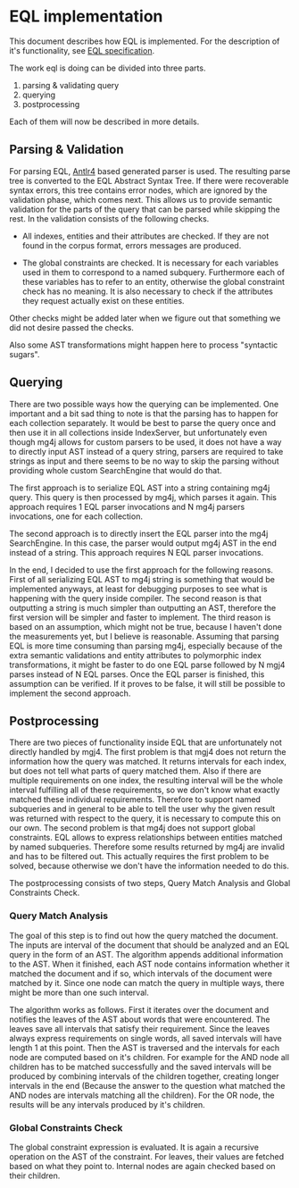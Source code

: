 # EQL implementation 
This document describes how EQL is implemented. For the description of it's functionality, see [EQL specification](./eql_spec.md). 

The work eql is doing can be divided into three parts.
1. parsing & validating query
2. querying
3. postprocessing 

Each of them will now be described in more details.

## Parsing & Validation
For parsing EQL, [Antlr4](https://www.antlr.org/) based generated parser is used. The resulting parse tree is converted to the EQL Abstract Syntax Tree. If there were recoverable syntax errors, 
this tree contains error nodes, which are ignored by the validation phase, which comes next. This allows us to provide semantic validation for the parts of the query that can be parsed while skipping 
the rest. In the validation consists of the following checks. 

* All indexes, entities and their attributes are checked. If they are not found in the corpus format, errors messages are produced.

* The global constraints are checked. It is necessary for each variables used in them to correspond to a named subquery. Furthermore each of these variables has to refer to an entity,
otherwise the global constraint check has no meaning. It is also necessary to check if the attributes they request actually exist on these entities. 

Other checks might be added later when we figure out that something we did not desire passed the checks.

Also some AST transformations might happen here to process "syntactic sugars".  

## Querying
There are two possible ways how the querying can be implemented. One important and a bit sad thing to note is that the parsing has to happen for each collection separately. 
It would be best to parse the query once and then use it in all collections inside IndexServer, but unfortunately even though mg4j allows for custom parsers to be used, 
it does not have a way to directly input AST instead of a query string, parsers are required to take strings as input and there seems to be no way to skip the parsing without providing whole 
custom SearchEngine that would do that.

The first approach is to serialize EQL AST into a string containing mg4j query. This query is then processed by mg4j, which parses it again. This approach requires 1 EQL parser invocations 
and N mg4j parsers invocations, one for each collection.

The second approach is to directly insert the EQL parser into the mg4j SearchEngine. In this case, the parser would output mg4j AST in the end instead of a string. 
This approach requires N EQL parser invocations.

In the end, I decided to use the first approach for the following reasons. First of all serializing EQL AST to mg4j string is something that would be implemented anyways, 
at least for debugging purposes to see what is happening with the query inside compiler. The second reason is that outputting a string is much simpler than outputting an AST, therefore the
first version will be simpler and faster to implement. The third reason is based on an assumption, which might not be true, because I haven't done the measurements yet, but I believe is reasonable.
Assuming that parsing EQL is more time consuming than parsing mg4j, especially because of the extra semantic validations and entity attributes to polymorphic index transformations, 
it might be faster to do one EQL parse followed by N mgj4 parses instead of N EQL parses. Once the EQL parser is finished, this assumption can be verified. 
If it proves to be false, it will still be possible to implement the second approach.

## Postprocessing
There are two pieces of functionality inside EQL that are unfortunately not directly handled by mgj4. The first problem is that mgj4 does not return the information how the query was matched. 
It returns intervals for each index, but does not tell what parts of query matched them. Also if there are multiple requirements on one index, the resulting interval will be the whole interval fulfilling all 
of these requirements, so we don't know what exactly matched these individual requirements. Therefore to support named subqueries and in general to be able to tell the user why the given result was returned 
with respect to the query, it is necessary to compute this on our own. The second problem is that mg4j does not support global constraints. EQL allows to express relationships between entities matched 
by named subqueries. Therefore some results returned by mg4j are invalid and has to be filtered out. This actually requires the first problem to be solved, because otherwise we don't have the information 
needed to do this. 

The postprocessing consists of two steps, Query Match Analysis and Global Constraints Check.

### Query Match Analysis
The goal of this step is to find out how the query matched the document. The inputs are interval of the document that should be analyzed and an EQL query in the form of an AST.
The algorithm appends additional information to the AST. When it finished, each AST node contains information whether it matched the document and if so, which intervals of the document
were matched by it. Since one node can match the query in multiple ways, there might be more than one such interval.

The algorithm works as follows. First it iterates over the document and notifies the leaves of the AST about words that were encountered. The leaves save all intervals that satisfy their requirement. Since
the leaves always express requirements on single words, all saved intervals will have length 1 at this point. Then the AST is traversed and the intervals for each node are computed based on it's children. 
For example for the AND node all children has to be matched successfully and the saved intervals will be produced by combining intervals of the children together, creating longer intervals in the end 
(Because the answer to the question what matched the AND nodes are intervals matching all the children). For the OR node, the results will be any intervals produced by it's children. 

### Global Constraints Check
The global constraint expression is evaluated. It is again a recursive operation on the AST of the constraint. For leaves, their values are fetched based on what they point to. Internal nodes are again
checked based on their children.
 
  